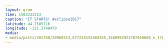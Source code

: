 ```yaml
---
layout: gram
time: 1503333253
caption: "IT STARTS! #eclipse2017"
latitude: 44.7585716
longitude: -121.2740479
media:
- media/posts/201708/20968513_677234152484355_3480992923787460608_n_17879740783083434.jpg
---
```

